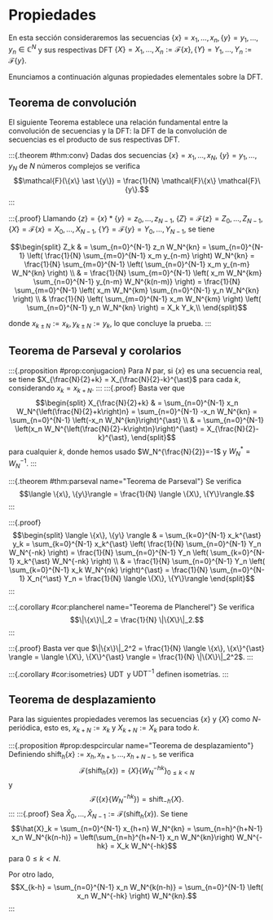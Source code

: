 # Propiedades

En esta sección consideraremos las secuencias $\{x\} = x_1, \dots, x_n, \{y\} = y_1, \dots, y_n \in \mathbb{C}^N$ y sus respectivas DFT $\{X\} = X_1, \dots, X_n := \mathcal{F}\{x\}, \{Y\} = Y_1, \dots, Y_n := \mathcal{F}\{y\}$.

Enunciamos a continuación algunas propiedades elementales sobre la DFT.

## Teorema de convolución

El siguiente Teorema establece una relación fundamental entre la convolución de secuencias y la DFT:  la DFT de la convolución de secuencias es el producto de sus respectivas DFT.

:::{.theorem #thm:conv}
Dadas dos secuencias $\{x\} = x_1, \dots, x_N$, $\{y\} = y_1, \dots, y_N$ de $N$ números complejos se verifica
$$\mathcal{F}(\{x\} \ast \{y\}) = \frac{1}{N} \mathcal{F}\{x\} \mathcal{F}\{y\}.$$
:::

:::{.proof}
Llamando $\{z\} = \{x\} \ast \{y\} = z_0, \dots, z_{N-1}$, $\{Z\} = \mathcal{F}\{z\} = Z_0, \dots, Z_{N-1}$, $\{X\} = \mathcal{F} \{x\} = X_0, \dots, X_{N-1}$, $\{Y\} = \mathcal{F} \{y\} = Y_0, \dots, Y_{N-1}$, se tiene

$$\begin{split}
Z_k & = \sum_{n=0}^{N-1} z_n W_N^{kn} = \sum_{n=0}^{N-1} \left( \frac{1}{N} \sum_{m=0}^{N-1} x_m y_{n-m} \right) W_N^{kn} = \frac{1}{N} \sum_{m=0}^{N-1} \left( \sum_{n=0}^{N-1} x_m y_{n-m} W_N^{kn} \right) \\
& = \frac{1}{N} \sum_{m=0}^{N-1} \left( x_m W_N^{km} \sum_{n=0}^{N-1} y_{n-m} W_N^{k(n-m)} \right) = \frac{1}{N} \sum_{m=0}^{N-1} \left( x_m W_N^{km} \sum_{n=0}^{N-1} y_n W_N^{kn} \right) \\
& \frac{1}{N} \left( \sum_{m=0}^{N-1} x_m W_N^{km} \right) \left( \sum_{n=0}^{N-1} y_n W_N^{kn} \right) = X_k Y_k,\\
\end{split}$$

donde $x_{k \pm N} := x_k, y_{k \pm N} := y_k$, lo que concluye la prueba.
:::

## Teorema de Parseval y corolarios

:::{.proposition #prop:conjugacion}
Para $N$ par, si $\{x\}$ es una secuencia real, se tiene $X_{\frac{N}{2}+k} = X_{\frac{N}{2}-k}^{\ast}$ para cada $k$, considerando $x_k = x_{k+N}$.
:::
:::{.proof}
Basta ver que
$$\begin{split}
X_{\frac{N}{2}+k} & = \sum_{n=0}^{N-1} x_n W_N^{\left(\frac{N}{2}+k\right)n} = \sum_{n=0}^{N-1} -x_n W_N^{kn} = \sum_{n=0}^{N-1} \left(-x_n W_N^{kn}\right)^{\ast} \\
& = \sum_{n=0}^{N-1} \left(x_n W_N^{\left(\frac{N}{2}-k\right)n}\right)^{\ast} = X_{\frac{N}{2}-k}^{\ast},
\end{split}$$
para cualquier $k$, donde hemos usado $W_N^{\frac{N}{2}}=-1$ y $W_N^{\ast} = W_N^{-1}$.
:::

:::{.theorem #thm:parseval name="Teorema de Parseval"}
Se verifica
$$\langle \{x\}, \{y\}\rangle = \frac{1}{N} \langle \{X\}, \{Y\}\rangle.$$
:::

:::{.proof}
$$\begin{split}
\langle \{x\}, \{y\} \rangle & = \sum_{k=0}^{N-1} x_k^{\ast} y_k = \sum_{k=0}^{N-1} x_k^{\ast} \left( \frac{1}{N} \sum_{n=0}^{N-1} Y_n W_N^{-nk} \right) = \frac{1}{N} \sum_{n=0}^{N-1} Y_n \left( \sum_{k=0}^{N-1} x_k^{\ast}  W_N^{-nk} \right) \\
& = \frac{1}{N} \sum_{n=0}^{N-1} Y_n \left( \sum_{k=0}^{N-1} x_k W_N^{nk} \right)^{\ast} = \frac{1}{N} \sum_{n=0}^{N-1} X_n{^\ast} Y_n = \frac{1}{N} \langle \{X\}, \{Y\}\rangle
\end{split}$$
:::

:::{.corollary #cor:plancherel name="Teorema de Plancherel"}
Se verifica
$$\|\{x\}\|_2 = \frac{1}{N} \|\{X\}\|_2.$$
:::

:::{.proof}
Basta ver que $\|\{x\}\|_2^2 = \frac{1}{N} \langle \{x\}, \{x\}^{\ast} \rangle = \langle \{X\}, \{X\}^{\ast} \rangle = \frac{1}{N} \|\{X\}\|_2^2$.
:::

:::{.corollary #cor:isometries}
$\operatorname{UDT}$ y $\operatorname{UDT}^{-1}$ definen isometrías.
:::

## Teorema de desplazamiento

Para las siguientes propiedades veremos las secuencias $\{x\}$ y $\{X\}$ como $N$-periódica, esto es, $x_{k+N}:=x_k$ y $X_{k+N}:=X_k$ para todo $k$.

:::{.proposition #prop:despcircular name="Teorema de desplazamiento"}
Definiendo $\operatorname{shift}_h\{x\}:=x_h, x_{h+1}, \dots, x_{h+N-1}$, se verifica
$$\mathcal{F}(\operatorname{shift}_h\{x\})=\{X\} \{W_N^{-hk}\}_{0 \leq k < N}$$
y
$$\mathcal{F}(\{x\} \{W_N^{-hk}\}) = \operatorname{shift}_{-h}\{X\}.$$
:::
:::{.proof}
Sea $\hat{X}_0, \dots, \hat{X}_{N-1} := \mathcal{F}(\operatorname{shift}_h\{x\})$. Se tiene
$$\hat{X}_k = \sum_{n=0}^{N-1} x_{h+n} W_N^{kn} = \sum_{n=h}^{h+N-1} x_n W_N^{k(n-h)} =  \left(\sum_{n=h}^{h+N-1} x_n W_N^{kn}\right) W_N^{-hk} = X_k W_N^{-hk}$$
para $0 \leq k < N$.

Por otro lado,
$$X_{k-h} = \sum_{n=0}^{N-1} x_n W_N^{k(n-h)} = \sum_{n=0}^{N-1} \left( x_n W_N^{-hk} \right) W_N^{kn}.$$
:::
